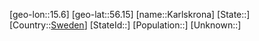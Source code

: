 ﻿---
location: [56.15,15.6]
type: City
tags:
- geo/City


SpocWebEntityId: 31319
isDeleted: false
confidential: public

---
[geo-lon::15.6]
[geo-lat::56.15]
[name::Karlskrona]
[State::]
[Country::[Sweden](geo/Continent/Europe/Sweden.md)]
[StateId::]
[Population::]
[Unknown::]


